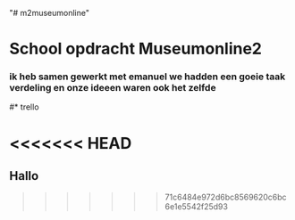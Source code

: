 "# m2museumonline" 

# School opdracht Museumonline2
### ik heb samen gewerkt met emanuel we hadden een goeie taak verdeling en onze ideeen waren ook het zelfde
#* trello

<<<<<<< HEAD
=======
## Hallo
>>>>>>> 71c6484e972d6bc8569620c6bc6e1e5542f25d93
